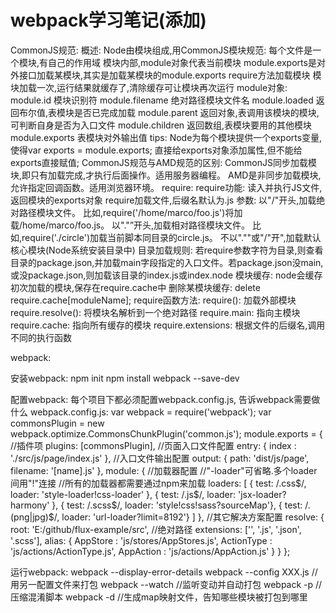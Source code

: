 <!-- 2018/5/30 -->

# webpack学习笔记(添加)

CommonJS规范:
概述:
  Node由模块组成,用CommonJS模块规范: 每个文件是一个模块,有自己的作用域
  模块内部,module对象代表当前模块
  module.exports是对外接口加载某模块,其实是加载某模块的module.exports
  require方法加载模块
  模块加载一次,运行结果就缓存了,清除缓存可让模块再次运行
module对象:
  module.id       模块识别符
  module.filename 绝对路径模块文件名
  module.loaded 返回布尔值,表模块是否已完成加载
  module.parent   返回对象,表调用该模块的模块, 可判断自身是否为入口文件
  module.children 返回数组,表模块要用的其他模块
  module.exports 表模块对外输出值
  tips: 
    Node为每个模块提供一个exports变量,使得var exports = module.exports;
    直接给exports对象添加属性,但不能给exports直接赋值;
CommonJS规范与AMD规范的区别:
  CommonJS同步加载模块,即只有加载完成,才执行后面操作。适用服务器编程。
  AMD是非同步加载模块,允许指定回调函数。适用浏览器环境。
require:
  require功能: 读入并执行JS文件,返回模块的exports对象
  require加载文件,后缀名默认为.js
  参数:
    以"/"开头,加载绝对路径模块文件。
      比如,require('/home/marco/foo.js')将加载/home/marco/foo.js。
    以"."”开头,加载相对路径模块文件。
      比如,require('./circle')加载当前脚本同目录的circle.js。
    不以".""或"/"开",加载默认核心模块(Node系统安装目录中)
  目录加载规则:
    若require参数字符为目录,则查看目录的package.json,并加载main字段指定的入口文件。若package.json没main,或没package.json,则加载该目录的index.js或index.node
  模块缓存:
    node会缓存初次加载的模块,保存在require.cache中
    删除某模块缓存: delete require.cache[moduleName];
  require函数方法:
    require(): 加载外部模块
    require.resolve(): 将模块名解析到一个绝对路径
    require.main:  指向主模块
    require.cache: 指向所有缓存的模块
    require.extensions: 根据文件的后缀名,调用不同的执行函数

webpack:

安装webpack:
  npm init
  npm install webpack --save-dev

配置webpack:
  每个项目下都必须配置webpack.config.js, 告诉webpack需要做什么
  webpack.config.js:
var webpack = require('webpack');
var commonsPlugin = new webpack.optimize.CommonsChunkPlugin('common.js');
module.exports = {
    //插件项
    plugins: [commonsPlugin],
    //页面入口文件配置
    entry: {
        index : './src/js/page/index.js'
    },
    //入口文件输出配置
    output: {
        path: 'dist/js/page',
        filename: '[name].js'
    },
    module: {
        //加载器配置
        //"-loader"可省略.多个loader间用"!"连接
        //所有的加载器都需要通过npm来加载
        loaders: [
            { test: /\.css$/, loader: 'style-loader!css-loader' },
            { test: /\.js$/, loader: 'jsx-loader?harmony' },
            { test: /\.scss$/, loader: 'style!css!sass?sourceMap'},
            { test: /\.(png|jpg)$/, loader: 'url-loader?limit=8192'}
        ]
    },
    //其它解决方案配置
    resolve: {
        root: 'E:/github/flux-example/src', //绝对路径
        extensions: ['', '.js', '.json', '.scss'],
        alias: {
            AppStore : 'js/stores/AppStores.js',
            ActionType : 'js/actions/ActionType.js',
            AppAction : 'js/actions/AppAction.js'
        }
    }
};

运行webpack:
  webpack --display-error-details
  webpack --config XXX.js //用另一配置文件来打包
  webpack --watch //监听变动并自动打包
  webpack -p     //压缩混淆脚本
  webpack -d    //生成map映射文件，告知哪些模块被打包到哪里
